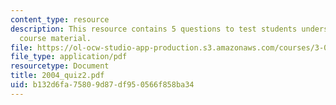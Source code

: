 ```yaml
---
content_type: resource
description: This resource contains 5 questions to test students understanding of
  course material.
file: https://ol-ocw-studio-app-production.s3.amazonaws.com/courses/3-034-organic-biomaterials-chemistry-fall-2005/b132d6fa75809d87df950566f858ba34_2004_quiz2.pdf
file_type: application/pdf
resourcetype: Document
title: 2004_quiz2.pdf
uid: b132d6fa-7580-9d87-df95-0566f858ba34
---
```

